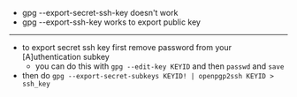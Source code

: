 - gpg --export-secret-ssh-key doesn't work
- gpg --export-ssh-key works to export public key

-----------

- to export secret ssh key first remove password from your [A]uthentication subkey
	- you can do this with `gpg --edit-key KEYID` and then `passwd` and `save`
- then do `gpg --export-secret-subkeys KEYID! | openpgp2ssh KEYID > ssh_key`